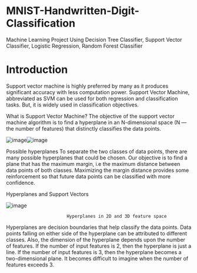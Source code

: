 # MNIST-Handwritten-Digit-Classification
Machine Learning Project Using Decision Tree Classifier, Support Vector Classifier, Logistic Regression, Random Forest Classifier

# Introduction
Support vector machine is highly preferred by many as it produces significant accuracy with less computation power. Support Vector Machine, abbreviated as SVM can be used for both regression and classification tasks. But, it is widely used in classification objectives.

What is Support Vector Machine?
The objective of the support vector machine algorithm is to find a hyperplane in an N-dimensional space
(N — the number of features) that distinctly classifies the data points.

![image](https://user-images.githubusercontent.com/91394241/217568365-cc70806a-ad5a-42a9-b6ab-49ab0736a692.png)![image](https://user-images.githubusercontent.com/91394241/217568422-ab47771b-2c36-4a8f-a66a-a9ae689af29f.png)



Possible hyperplanes
To separate the two classes of data points, there are many possible hyperplanes that could be chosen. Our objective is to find a plane that has the maximum margin, i.e the maximum distance between data points of both classes. Maximizing the margin distance provides some reinforcement so that future data points can be classified with more confidence.

Hyperplanes and Support Vectors

![image](https://user-images.githubusercontent.com/91394241/217568473-1066a5b8-435c-446e-9e2a-719673e3230f.png)

                           Hyperplanes in 2D and 3D feature space


Hyperplanes are decision boundaries that help classify the data points. Data points falling on either side of the hyperplane can be attributed to different classes. Also, the dimension of the hyperplane depends upon the number of features. If the number of input features is 2, then the hyperplane is just a line. If the number of input features is 3, then the hyperplane becomes a two-dimensional plane. It becomes difficult to imagine when the number of features exceeds 3.
